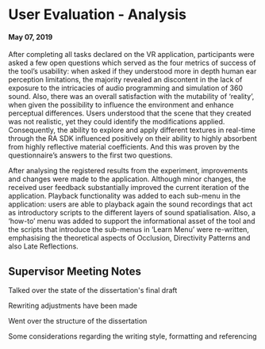 # User Evaluation - Analysis
#### May 07, 2019

After completing all tasks declared on the VR application, participants were asked a few open questions which served as the four metrics of success of the tool’s usability: when asked if they understood more in depth human ear perception limitations, the majority revealed an discontent in the lack of exposure to the intricacies of audio programming and simulation of 360 sound. Also, there was an overall satisfaction with the mutability of ‘reality’, when given the possibility to influence the environment and enhance perceptual differences. Users understood that the scene that they created was not realistic, yet they could identify the modifications applied. Consequently, the ability to explore and apply different textures in real-time through the RA SDK influenced positively on their ability to highly absorbent from highly reflective material coefficients. And this was proven by the questionnaire’s answers to the first two questions. 

After analysing the registered results from the experiment, improvements and changes were made to the application. Although minor changes, the received user feedback substantially improved the current iteration of the application.
Playback functionality was added to each sub-menu in the application: users are able to playback again the sound recordings that act as introductory scripts to the different layers of sound spatialisation. Also, a ‘how-to’ menu was added to support the informational asset of the tool and the scripts that introduce the sub-menus in ‘Learn Menu’ were re-written, emphasising the theoretical aspects of Occlusion, Directivity Patterns and also Late Reflections. 


## Supervisor Meeting Notes 

Talked over the state of the dissertation's final draft

Rewriting adjustments have been made 

Went over the structure of the dissertation 

Some considerations regarding the writing style, formatting and referencing
